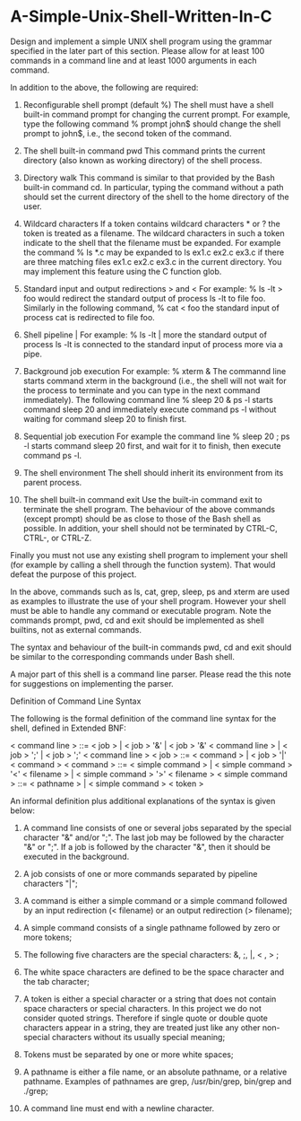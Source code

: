 # A-Simple-Unix-Shell-Written-In-C
Design and implement a simple UNIX shell program using the grammar specified in the later part of this section. Please allow for at least 100 commands in a command line and at least 1000 arguments in each command.

In addition to the above, the following are required:

1. Reconfigurable shell prompt (default %)
The shell must have a shell built-in command prompt for changing the current prompt. For example, type the following command
% prompt john$
should change the shell prompt to john$, i.e., the second token of the command.

2. The shell built-in command pwd
This command prints the current directory (also known as working directory) of the shell process.

3. Directory walk
This command is similar to that provided by the Bash built-in command cd. In particular, typing the command without a path should set the current directory of the shell to the home directory of the user.

4. Wildcard characters
If a token contains wildcard characters * or ? the token is treated as a filename. The wildcard characters in such a token indicate to the shell that the filename must be expanded. For example the command
% ls *.c
may be expanded to ls ex1.c ex2.c ex3.c if there are three matching files ex1.c ex2.c ex3.c in the current directory.
You may implement this feature using the C function glob.

5. Standard input and output redirections > and <
For example:
% ls -lt > foo
would redirect the standard output of process ls -lt to file foo. Similarly in the following command,
% cat < foo
the standard input of process cat is redirected to file foo.

6. Shell pipeline |
For example:
% ls -lt | more
the standard output of process ls -lt is connected to the standard input of process more via a pipe.

7. Background job execution
For example:
% xterm &
The commannd line starts command xterm in the background (i.e., the shell will not wait for the process to terminate and you can type in the next command immediately). The following command line
% sleep 20 & ps -l
starts command sleep 20 and immediately execute command ps -l without waiting for command sleep 20 to finish first.

8. Sequential job execution
For example the command line
% sleep 20 ; ps -l
starts command sleep 20 first, and wait for it to finish, then execute command ps -l.

9. The shell environment
The shell should inherit its environment from its parent process.

10. The shell built-in command exit
Use the built-in command exit to terminate the shell program.
The behaviour of the above commands (except prompt) should be as close to those of the Bash shell as possible. In addition, your shell should not be terminated by CTRL-C, CTRL-\, or CTRL-Z.

Finally you must not use any existing shell program to implement your shell (for example by calling a shell through the function system). That would defeat the purpose of this project.

In the above, commands such as ls, cat, grep, sleep, ps and xterm are used as examples to illustrate the use of your shell program. However your shell must be able to handle any command or executable program. Note the commands prompt, pwd, cd and exit should be implemented as shell builtins, not as external commands.

The syntax and behaviour of the built-in commands pwd, cd and exit should be similar to the corresponding commands under Bash shell.

A major part of this shell is a command line parser. Please read the this note for suggestions on implementing the parser.

Definition of Command Line Syntax

The following is the formal definition of the command line syntax for the shell, defined in Extended BNF:

< command line > ::= < job >
| < job > '&'
| < job > '&' < command line >
| < job > ';'
| < job > ';' < command line >
< job > ::= < command >
| < job > '|' < command >
< command > ::= < simple command >
| < simple command > '<' < filename >
| < simple command > '>' < filename >
< simple command > ::= < pathname >
| < simple command > < token >

An informal definition plus additional explanations of the syntax is given below:

1. A command line consists of one or several jobs separated by the special character "&" and/or ";". The last job may be followed by the character "&" or ";". If a job is followed by the character "&", then it should be executed in the background.

2. A job consists of one or more commands separated by pipeline characters "|";

3. A command is either a simple command or a simple command followed by an input redirection (< filename) or an output redirection (> filename);

4. A simple command consists of a single pathname followed by zero or more tokens;

5. The following five characters are the special characters: &, ;, |, < , > ;

6. The white space characters are defined to be the space character and the tab character;

7. A token is either a special character or a string that does not contain space characters or special characters. In this project we do not consider quoted strings. Therefore if single quote or double quote characters appear in a string, they are treated just like any other non-special characters without its usually special meaning;

8. Tokens must be separated by one or more white spaces;

9. A pathname is either a file name, or an absolute pathname, or a relative pathname. Examples of pathnames are grep, /usr/bin/grep, bin/grep and ./grep;

10. A command line must end with a newline character.
